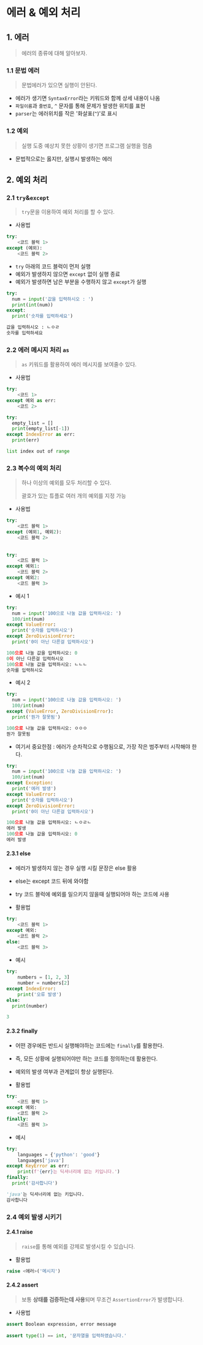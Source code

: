 # 에러 & 예외 처리

## 1. 에러

> 에러의 종류에 대해 알아보자.



### 1.1 문법 에러

> 문법에러가 있으면 실행이 안된다.



- 에러가 생기면 `SyntaxError`라는 키워드와 함께 상세 내용이 나옴
- `파일이름`과 `줄번호`, `^` 문자를 통해 문제가 발생한 위치를 표현
- `parser`는  에러위치를 작은 '화살표(`^`)'로 표시



### 1.2 예외

> 실행 도중 예상치 못한 상황이 생기면 프로그램 실행을 멈춤

- 문법적으로는 옳지만, 실행시 발생하는 에러



## 2. 예외 처리

### 2.1 `try`&`except`

> `try`문을 이용하여 예외 처리를 할 수 있다.



- 사용법

```python
try:
    <코드 블럭 1>
except (예외):
    <코드 블럭 2>
```

- `try` 아래의 코드 블럭이 먼저 실행
- 예외가 발생하지 않으면 `except` 없이 실행 종료
- 예외가 발생하면 남은 부분을 수행하지 않고 `except`가 실행

```python
try:
  num = input('값을 입력하시오 : ')
  print(int(num))
except:
  print('숫자를 입력하세요')
```

```python
값을 입력하시오 : ㄴㅇㄹ
숫자를 입력하세요
```



### 2.2 에러 메시지 처리 `as`

> `as` 키워드를 활용하여 에러 메시지를 보여줄수 있다.



- 사용법

```python
try:
    <코드 1>
except 예외 as err:
    <코드 2>
```

```python
try:
  empty_list = []
  print(empty_list[-1])
except IndexError as err:
  print(err)
```

```python
list index out of range
```



### 2.3 복수의 예외 처리

> 하나 이상의 예외를 모두 처리할 수 있다.
>
> 괄호가 있는 튜플로 여러 개의 예외를 지정 가능



- 사용법

```python
try:
    <코드 블럭 1>
except (예외1, 예외2):
    <코드 블럭 2>
 
 
try:
    <코드 블럭 1>
except 예외1:
    <코드 블럭 2>
except 예외2:
    <코드 블럭 3>
```



- 예시 1

```python
try:
  num = input('100으로 나눌 값을 입력하시오: ')
  100/int(num)
except ValueError:
  print('숫자를 입력하시오')
except ZeroDivisionError:
  print('0이 아닌 다른걸 입력하시오')
```

```python
100으로 나눌 값을 입력하시오: 0
0이 아닌 다른걸 입력하시오
100으로 나눌 값을 입력하시오: ㄴㄴㄴ
숫자를 입력하시오
```

- 예시 2

```python
try:
  num = input('100으로 나눌 값을 입력하시오: ')
  100/int(num)
except (ValueError, ZeroDivisionError):
  print('뭔가 잘못됨')
```

```python
100으로 나눌 값을 입력하시오: ㅇㅇㅇ
뭔가 잘못됨
```

- 여기서 중요한점 : 에러가 순차적으로 수행됨으로, 가장 작은 범주부터 시작해야 한다.

```python
try:
  num = input('100으로 나눌 값을 입력하시오: ')
  100/int(num)
except Exception:
  print('에러 발생')
except ValueError:
  print('숫자를 입력하시오')
except ZeroDivisionError:
  print('0이 아닌 다른걸 입력하시오')
```

```python
100으로 나눌 값을 입력하시오: ㄴㅇㄹㄴ
에러 발생
100으로 나눌 값을 입력하시오: 0
에러 발생
```



#### 2.3.1 else

- 에러가 발생하지 않는 경우 실행 시킬 문장은 else 활용
- else는 except 코드 뒤에 와야함
- try 코드 블럭에 예외를 일으키지 않을때 실행되어야 하는 코드에 사용



- 활용법

```python
try:
    <코드 블럭 1>
except 예외:
    <코드 블럭 2>
else:
    <코드 블럭 3>
```

- 예시

```python
try:
    numbers = [1, 2, 3]
    number = numbers[2]
except IndexError:
    print('오류 발생')
else:
  print(number)
```

```python
3
```



#### 2.3.2 finally

- 어떤 경우에든 반드시 실행해야하는 코드에는 `finally`를 활용한다.
- 즉, 모든 상황에 실행되어야만 하는 코드를 정의하는데 활용한다.
- 예외의 발생 여부과 관계없이 항상 실행된다.



- 활용법

```python
try:
    <코드 블럭 1>
except 예외:
    <코드 블럭 2>
finally:
    <코드 블럭 3>
```

- 예시

```python
try:
    languages = {'python': 'good'}
    languages['java']
except KeyError as err:
    print(f'{err}는 딕셔너리에 없는 키입니다.')
finally:
  print('감사합니다')
```

```python
'java'는 딕셔너리에 없는 키입니다.
감사합니다
```



### 2.4 예외 발생 시키기

#### 2.4.1 raise

> `raise`를 통해 예외를 강제로 발생시킬 수 있습니다.

- 활용법

```python
raise <에러>('메시지')
```

#### 2.4.2 assert

> 보통 **상태를 검증하는데 사용**되며 무조건 `AssertionError`가 발생합니다.

- 사용법

```python
assert Boolean expression, error message
 
assert type(1) == int, '문자열을 입력하였습니다.'
```



